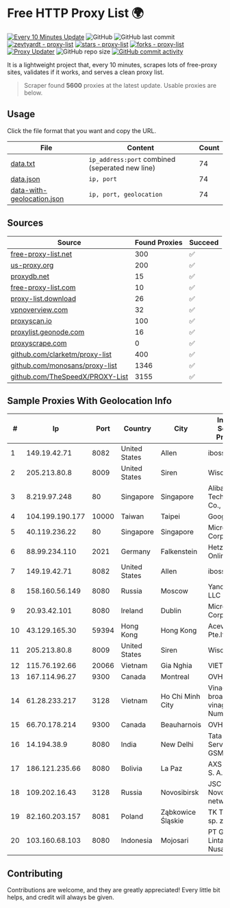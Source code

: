 
# Free HTTP Proxy List 🌍

[![Every 10 Minutes Update](https://github.com/mertguvencli/http-proxy-list/actions/workflows/main.yml/badge.svg?branch=main)](https://github.com/mertguvencli/http-proxy-list/actions/workflows/main.yml)
![GitHub](https://img.shields.io/github/license/mertguvencli/http-proxy-list)
![GitHub last commit](https://img.shields.io/github/last-commit/mertguvencli/http-proxy-list)
[![zevtyardt - proxy-list](https://img.shields.io/static/v1?label=zevtyardt&message=proxy-list&color=blue&logo=github)](https://github.com/zevtyardt/proxy-list "Go to GitHub repo")
[![stars - proxy-list](https://img.shields.io/github/stars/zevtyardt/proxy-list?style=social)](https://github.com/zevtyardt/proxy-list)
[![forks - proxy-list](https://img.shields.io/github/forks/zevtyardt/proxy-list?style=social)](https://github.com/zevtyardt/proxy-list)
[![Proxy Updater](https://github.com/zevtyardt/proxy-list/workflows/Proxy%20Updater/badge.svg)](https://github.com/zevtyardt/proxy-list/actions?query=workflow:"Proxy+Updater")
![GitHub repo size](https://img.shields.io/github/repo-size/zevtyardt/proxy-list)
[![GitHub commit activity](https://img.shields.io/github/commit-activity/m/zevtyardt/proxy-list?logo=commits)](https://github.com/zevtyardt/proxy-list/commits/main)

It is a lightweight project that, every 10 minutes, scrapes lots of free-proxy sites, validates if it works, and serves a clean proxy list.

> Scraper found **5600** proxies at the latest update. Usable proxies are below.

## Usage

Click the file format that you want and copy the URL.

|File|Content|Count|
|----|-------|-----|
|[data.txt](https://raw.githubusercontent.com/mertguvencli/http-proxy-list/main/proxy-list/data.txt)|`ip_address:port` combined (seperated new line)|74|
|[data.json](https://raw.githubusercontent.com/mertguvencli/http-proxy-list/main/proxy-list/data.json)|`ip, port`|74|
|[data-with-geolocation.json](https://raw.githubusercontent.com/mertguvencli/http-proxy-list/main/proxy-list/data-with-geolocation.json)|`ip, port, geolocation`|74|

## Sources

|Source|Found Proxies|Succeed|
|------|-------------|-------|
|[free-proxy-list.net](https://free-proxy-list.net)|300|✅|
|[us-proxy.org](https://www.us-proxy.org)|200|✅|
|[proxydb.net](http://proxydb.net)|15|✅|
|[free-proxy-list.com](https://free-proxy-list.com/?page=&port=&type%5B%5D=http&type%5B%5D=https&up_time=0&search=Search)|10|✅|
|[proxy-list.download](https://www.proxy-list.download/HTTP)|26|✅|
|[vpnoverview.com](https://vpnoverview.com/privacy/anonymous-browsing/free-proxy-servers)|32|✅|
|[proxyscan.io](https://www.proxyscan.io)|100|✅|
|[proxylist.geonode.com](https://proxylist.geonode.com/api/proxy-list?limit=300&page=1&sort_by=lastChecked&sort_type=desc&protocols=http,https)|16|✅|
|[proxyscrape.com](https://api.proxyscrape.com/v2/?request=displayproxies&protocol=http&timeout=10000&country=all&ssl=all&anonymity=all)|0|✅|
|[github.com/clarketm/proxy-list](https://raw.githubusercontent.com/clarketm/proxy-list/master/proxy-list-raw.txt)|400|✅|
|[github.com/monosans/proxy-list](https://raw.githubusercontent.com/monosans/proxy-list/main/proxies/http.txt)|1346|✅|
|[github.com/TheSpeedX/PROXY-List](https://raw.githubusercontent.com/TheSpeedX/PROXY-List/master/http.txt)|3155|✅|


## Sample Proxies With Geolocation Info

|#|Ip|Port|Country|City|Internet Service Provider|
|-|--|----|-------|----|-------------------------|
|1|149.19.42.71|8082|United States|Allen|iboss, inc|
|2|205.213.80.8|8009|United States|Siren|WiscNet|
|3|8.219.97.248|80|Singapore|Singapore|Alibaba (US) Technology Co., Ltd.|
|4|104.199.190.177|10000|Taiwan|Taipei|Google LLC|
|5|40.119.236.22|80|Singapore|Singapore|Microsoft Corporation|
|6|88.99.234.110|2021|Germany|Falkenstein|Hetzner Online GmbH|
|7|149.19.42.71|8082|United States|Allen|iboss, inc|
|8|158.160.56.149|8080|Russia|Moscow|Yandex.Cloud LLC|
|9|20.93.42.101|8080|Ireland|Dublin|Microsoft Corporation|
|10|43.129.165.30|59394|Hong Kong|Hong Kong|Aceville Pte.ltd|
|11|205.213.80.8|8009|United States|Siren|WiscNet|
|12|115.76.192.66|20066|Vietnam|Gia Nghia|VIETELGPRS|
|13|167.114.96.27|9300|Canada|Montreal|OVH SAS|
|14|61.28.233.217|3128|Vietnam|Ho Chi Minh City|Vinadata broadcast via vinagame AS Number|
|15|66.70.178.214|9300|Canada|Beauharnois|OVH SAS|
|16|14.194.38.9|8080|India|New Delhi|Tata Tele Services GSM|
|17|186.121.235.66|8080|Bolivia|La Paz|AXS Bolivia S. A.|
|18|109.202.16.43|3128|Russia|Novosibirsk|JSC Avantel. Novosibirsk network|
|19|82.160.203.157|8081|Poland|Ząbkowice Śląskie|TK Telekom sp. z o.o|
|20|103.160.68.103|8080|Indonesia|Mojosari|PT Gayatri Lintas Nusantara|



## Contributing

Contributions are welcome, and they are greatly appreciated! Every
little bit helps, and credit will always be given.

